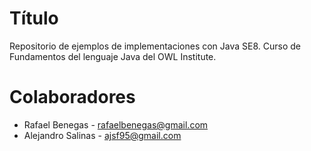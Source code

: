 Título
====
Repositorio de ejemplos de implementaciones con Java SE8. Curso de Fundamentos del lenguaje Java del OWL Institute.

Colaboradores
===
- Rafael Benegas - <rafaelbenegas@gmail.com>
- Alejandro Salinas - <ajsf95@gmail.com>